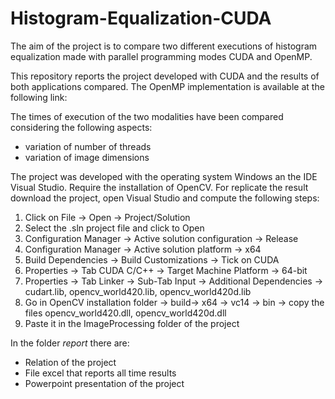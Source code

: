 # Histogram-Equalization-CUDA

The aim of the project is to compare two different executions of histogram equalization made with parallel programming modes CUDA and OpenMP.

This repository reports the project developed with CUDA and the results of both applications compared. The OpenMP implementation is available at the following link:


The times of execution of the two modalities have been compared considering the following aspects:
- variation of number of threads
- variation of image dimensions

The project was developed with the operating system Windows an the IDE Visual Studio. Require the installation of OpenCV. For replicate the result download the project, open Visual Studio and compute the following steps:
1. Click on File -> Open -> Project/Solution
2. Select the .sln project file and click to Open
3. Configuration Manager -> Active solution configuration -> Release
4. Configuration Manager -> Active solution platform -> x64
5. Build Dependencies -> Build Customizations -> Tick on CUDA
6. Properties -> Tab CUDA C/C++ -> Target Machine Platform -> 64-bit
7. Properties -> Tab Linker -> Sub-Tab Input -> Additional Dependencies -> cudart.lib, opencv_world420.lib, opencv_world420d.lib
8. Go in OpenCV installation folder -> build-> x64 -> vc14 -> bin -> copy the files opencv_world420.dll, opencv_world420d.dll
9. Paste it in the ImageProcessing folder of the project

In the folder _report_ there are:
- Relation of the project
- File excel that reports all time results
- Powerpoint presentation of the project
